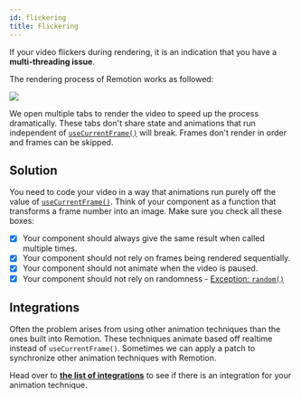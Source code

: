 ```yaml
---
id: flickering
title: Flickering
---
```


If your video flickers during rendering, it is an indication that you have a **multi-threading issue**.

The rendering process of Remotion works as followed:

<img src="/static/img/parallel-rendering.png" />

We open multiple tabs to render the video to speed up the process dramatically. These tabs don't share state and animations that run independent of [`useCurrentFrame()`](/docs/use-current-frame) will break. Frames don't render in order and frames can be skipped.

## Solution

You need to code your video in a way that animations run purely off the value of [`useCurrentFrame()`](/docs/use-current-frame). Think of your component as a function that transforms a frame number into an image. Make sure you check all these boxes:

- [x] Your component should always give the same result when called multiple times.
- [x] Your component should not rely on frames being rendered sequentially.
- [x] Your component should not animate when the video is paused.
- [x] Your component should not rely on randomness - [Exception: `random()`](/docs/random)

## Integrations

Often the problem arises from using other animation techniques than the ones built into Remotion. These techniques animate based off realtime instead of `useCurrentFrame()`. Sometimes we can apply a patch to synchronize other animation techniques with Remotion.

Head over to [**the list of integrations**](/docs/third-party) to see if there is an integration for your animation technique.
